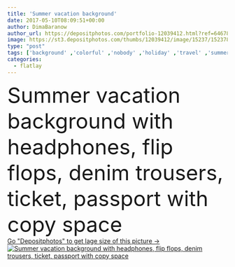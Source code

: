 ```yaml
---
title: 'Summer vacation background'
date: 2017-05-10T08:09:51+00:00
author: DimaBaranow
author_url: https://depositphotos.com/portfolio-12039412.html?ref=64678756
image: https://st3.depositphotos.com/thumbs/12039412/image/15237/152378914/api_thumb_450.jpg?forcejpeg=true
type: "post"
tags: ['background' ,'colorful' ,'nobody' ,'holiday' ,'travel' ,'summer' ,'clothing' ,'style' ,'fashion' ,'ticket' ,'stylish' ,'accessories' ,'tourism' ,'headphones' ,'clothes' ,'vacation' ,'journey' ,'adventure' ,'casual' ,'trip' ,'voyage' ,'trousers' ,'tour' ,'weekend' ,'traveler' ,'summertime' ,'tickets' ,'passport' ,'adventurer' ,'copy space' ,'Group of Objects' ,'denim trousers' ,'flip flops' ,'flatlay' ]
categories: 
  - flatlay
---
```

<div aling="center">
            <font size="60"> Summer vacation background with headphones, flip flops, denim trousers, ticket, passport with copy space</font>   
</div>
<div>
    <a href='https://st3.depositphotos.com/thumbs/12039412/image/15237/152378914/api_thumb_450.jpg?forcejpeg=true?ref=64678756' target=_blank > Go "Depositphotos" to get lage size of this picture ->
        <img href='https://st3.depositphotos.com/thumbs/12039412/image/15237/152378914/api_thumb_450.jpg?forcejpeg=true?ref=64678756' src='https://st3.depositphotos.com/12039412/15237/i/950/depositphotos_152378914-stock-photo-summer-vacation-background.jpg?forcejpeg=true' alt='Summer vacation background with headphones, flip flops, denim trousers, ticket, passport with copy space' >
    </a>
</div>
